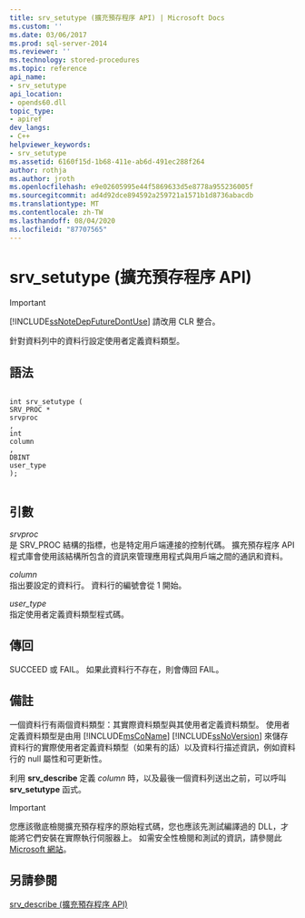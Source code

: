 ```yaml
---
title: srv_setutype (擴充預存程序 API) | Microsoft Docs
ms.custom: ''
ms.date: 03/06/2017
ms.prod: sql-server-2014
ms.reviewer: ''
ms.technology: stored-procedures
ms.topic: reference
api_name:
- srv_setutype
api_location:
- opends60.dll
topic_type:
- apiref
dev_langs:
- C++
helpviewer_keywords:
- srv_setutype
ms.assetid: 6160f15d-1b68-411e-ab6d-491ec288f264
author: rothja
ms.author: jroth
ms.openlocfilehash: e9e02605995e44f5869633d5e8778a955236005f
ms.sourcegitcommit: ad4d92dce894592a259721a1571b1d8736abacdb
ms.translationtype: MT
ms.contentlocale: zh-TW
ms.lasthandoff: 08/04/2020
ms.locfileid: "87707565"
---
```

# <a name="srv_setutype-extended-stored-procedure-api"></a>srv_setutype (擴充預存程序 API)
    
> [!IMPORTANT]  
>  [!INCLUDE[ssNoteDepFutureDontUse](../../includes/ssnotedepfuturedontuse-md.md)] 請改用 CLR 整合。  
  
 針對資料列中的資料行設定使用者定義資料類型。  
  
## <a name="syntax"></a>語法  
  
```  
  
int srv_setutype (  
SRV_PROC *  
srvproc  
,  
int   
column  
,   
DBINT  
user_type   
);  
  
```  
  
## <a name="arguments"></a>引數  
 *srvproc*  
 是 SRV_PROC 結構的指標，也是特定用戶端連接的控制代碼。 擴充預存程序 API 程式庫會使用該結構所包含的資訊來管理應用程式與用戶端之間的通訊和資料。  
  
 *column*  
 指出要設定的資料行。 資料行的編號會從 1 開始。  
  
 *user_type*  
 指定使用者定義資料類型程式碼。  
  
## <a name="returns"></a>傳回  
 SUCCEED 或 FAIL。 如果此資料行不存在，則會傳回 FAIL。  
  
## <a name="remarks"></a>備註  
 一個資料行有兩個資料類型：其實際資料類型與其使用者定義資料類型。 使用者定義資料類型是由用 [!INCLUDE[msCoName](../../includes/msconame-md.md)] [!INCLUDE[ssNoVersion](../../includes/ssnoversion-md.md)] 來儲存資料行的實際使用者定義資料類型（如果有的話）以及資料行描述資訊，例如資料行的 null 屬性和可更新性。  
  
 利用 **srv_describe** 定義 *column* 時，以及最後一個資料列送出之前，可以呼叫 **srv_setutype** 函式。  
  
> [!IMPORTANT]  
>  您應該徹底檢閱擴充預存程序的原始程式碼，您也應該先測試編譯過的 DLL，才能將它們安裝在實際執行伺服器上。 如需安全性檢閱和測試的資訊，請參閱此 [Microsoft 網站](https://go.microsoft.com/fwlink/?LinkID=54761&amp;clcid=0x409https://msdn.microsoft.com/security/)。  
  
## <a name="see-also"></a>另請參閱  
 [srv_describe &#40;擴充預存程序 API&#41;](srv-describe-extended-stored-procedure-api.md)  
  
  

